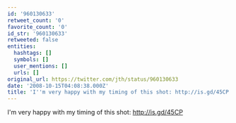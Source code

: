 ```yaml
---
id: '960130633'
retweet_count: '0'
favorite_count: '0'
id_str: '960130633'
retweeted: false
entities:
  hashtags: []
  symbols: []
  user_mentions: []
  urls: []
original_url: https://twitter.com/jth/status/960130633
date: '2008-10-15T04:08:38.000Z'
title: 'I''m very happy with my timing of this shot: http://is.gd/45CP'
---
```


I'm very happy with my timing of this shot: http://is.gd/45CP